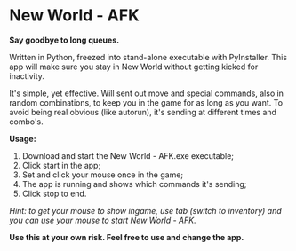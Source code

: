 # New World - AFK
**Say goodbye to long queues.**

Written in Python, freezed into stand-alone executable with PyInstaller.
This app will make sure you stay in New World without getting kicked for inactivity.

It's simple, yet effective. Will sent out move and special commands, also in random combinations, to keep you in the game for as long as you want.
To avoid being real obvious (like autorun), it's sending at different times and combo's.

**Usage:**
1. Download and start the New World - AFK.exe executable;
2. Click start in the app;
3. Set and click your mouse once in the game;
4. The app is running and shows which commands it's sending;
5. Click stop to end.

*Hint: to get your mouse to show ingame, use tab (switch to inventory) and you can use your mouse to start New World - AFK.*

**Use this at your own risk. Feel free to use and change the app.**
